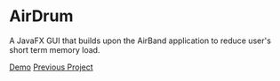 # AirDrum
A JavaFX GUI that builds upon the AirBand application to reduce user's short term memory load.

[Demo](https://youtu.be/1FJsdiDnemo "AirDrum Demo")
[Previous Project](https://github.com/stysk1/AirBand "AirBand")
